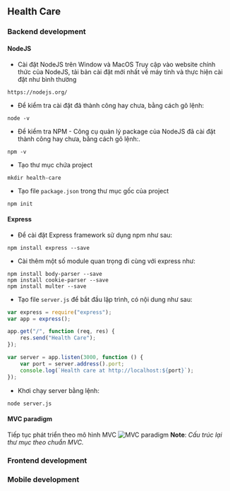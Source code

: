 ## Health Care

### Backend development

#### NodeJS

-   Cài đặt NodeJS trên Window và MacOS
    Truy cập vào website chính thức của NodeJS, tải bản cài đặt mới nhất về máy tính và thực hiện cài đặt như bình thường

```
https://nodejs.org/
```

-   Để kiểm tra cài đặt đã thành công hay chưa, bằng cách gõ lệnh:

```
node -v
```

-   Để kiểm tra NPM - Công cụ quản lý package của NodeJS đã cài đặt thành công hay chưa, bằng cách gõ lệnh:.

```
npm -v
```

-   Tạo thư mục chứa project

```
mkdir health-care
```

-   Tạo file `package.json` trong thư mục gốc của project

```
npm init
```

#### Express

-   Để cài đặt Express framework sử dụng npm như sau:

```
npm install express --save
```

-   Cài thêm một số module quan trọng đi cùng với express như:

```
npm install body-parser --save
npm install cookie-parser --save
npm install multer --save
```

-   Tạo file `server.js` để bắt đầu lập trình, có nội dung như sau:

```js
var express = require("express");
var app = express();

app.get("/", function (req, res) {
    res.send("Health Care");
});

var server = app.listen(3000, function () {
    var port = server.address().port;
    console.log(`Health care at http://localhost:${port}`);
});
```

-   Khơi chạy server bằng lệnh:

```
node server.js
```

#### MVC paradigm

Tiếp tục phát triển theo mô hình MVC
![MVC paradigm](https://camo.githubusercontent.com/afe2798199dae8a62dbe378fda06f6b1356f6e95a9704c7019023c0eb1822abd/68747470733a2f2f692e696d6775722e636f6d2f36306c494f6c692e706e67)
**Note**: _Cấu trúc lại thư mục theo chuẩn MVC._

### Frontend development

### Mobile development
